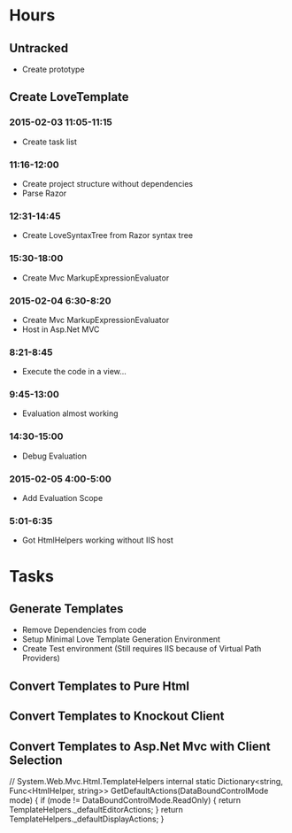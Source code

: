 

# Hours

## Untracked

- Create prototype

## Create LoveTemplate

### 2015-02-03 11:05-11:15

- Create task list

### 11:16-12:00

- Create project structure without dependencies
- Parse Razor

### 12:31-14:45

- Create LoveSyntaxTree from Razor syntax tree

### 15:30-18:00

- Create Mvc MarkupExpressionEvaluator

### 2015-02-04 6:30-8:20

- Create Mvc MarkupExpressionEvaluator
- Host in Asp.Net MVC

### 8:21-8:45

- Execute the code in a view...

### 9:45-13:00

- Evaluation almost working

### 14:30-15:00

- Debug Evaluation

### 2015-02-05 4:00-5:00

- Add Evaluation Scope

### 5:01-6:35

- Got HtmlHelpers working without IIS host

# Tasks


## Generate Templates

- Remove Dependencies from code
- Setup Minimal Love Template Generation Environment
- Create Test environment (Still requires IIS because of Virtual Path Providers)

## Convert Templates to Pure Html

## Convert Templates to Knockout Client

## Convert Templates to Asp.Net Mvc with Client Selection



// System.Web.Mvc.Html.TemplateHelpers
internal static Dictionary<string, Func<HtmlHelper, string>> GetDefaultActions(DataBoundControlMode mode)
{
	if (mode != DataBoundControlMode.ReadOnly)
	{
		return TemplateHelpers._defaultEditorActions;
	}
	return TemplateHelpers._defaultDisplayActions;
}
